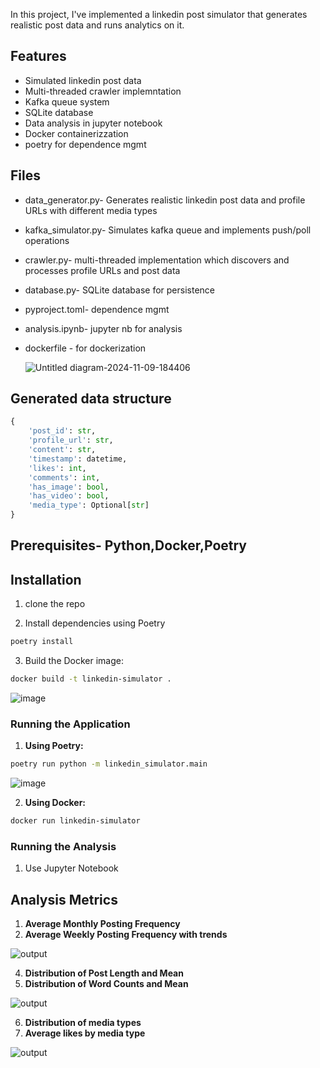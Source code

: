 In this project, I've implemented a linkedin post simulator that generates realistic post data and runs analytics on it. 

## Features
- Simulated linkedin post data
- Multi-threaded crawler implemntation
- Kafka queue system
- SQLite database
- Data analysis in jupyter notebook
- Docker containerizzation
- poetry for dependence mgmt

## Files 
- data_generator.py- Generates realistic linkedin post data and profile URLs with different media types
- kafka_simulator.py- Simulates kafka queue and implements push/poll operations 
- crawler.py- multi-threaded implementation which discovers and processes profile URLs and post data 
- database.py- SQLite database for persistence 
- pyproject.toml- dependence mgmt 
- analysis.ipynb- jupyter nb for analysis
- dockerfile - for dockerization

  ![Untitled diagram-2024-11-09-184406](https://github.com/user-attachments/assets/459fc56a-5aa0-438b-bcc5-b3b97a5a3261)


## Generated data structure 

```python
{
    'post_id': str,
    'profile_url': str,
    'content': str,
    'timestamp': datetime,
    'likes': int,
    'comments': int,
    'has_image': bool,
    'has_video': bool,
    'media_type': Optional[str]
}
```

## Prerequisites- Python,Docker,Poetry

## Installation 

1. clone the repo

2. Install dependencies using Poetry
```bash
poetry install
```

3. Build the Docker image:
```bash
docker build -t linkedin-simulator .
```
![image](https://github.com/user-attachments/assets/f30e9105-3d4b-4474-bbad-c76db3c7e544)


### Running the Application

1. **Using Poetry:**
```bash
poetry run python -m linkedin_simulator.main
```
![image](https://github.com/user-attachments/assets/531eb741-3f7f-46ef-8f9e-20990e7884d6)

2. **Using Docker:**
```bash
docker run linkedin-simulator
```

### Running the Analysis

1. Use Jupyter Notebook


## Analysis Metrics

1. **Average Monthly Posting Frequency**
2. **Average Weekly Posting Frequency with trends**
   
![output](https://github.com/user-attachments/assets/b9f9da96-5d55-4257-b1f2-ee428d0615d9)

4. **Distribution of Post Length and Mean**
5. **Distribution of Word Counts and Mean**
   
![output](https://github.com/user-attachments/assets/6c75ac42-320e-4008-8e82-2b9de7ee256b)

6. **Distribution of media types** 
7. **Average likes by media type**
   
![output](https://github.com/user-attachments/assets/ce7d126c-d128-4347-bc55-d4acf0a2b35b)



